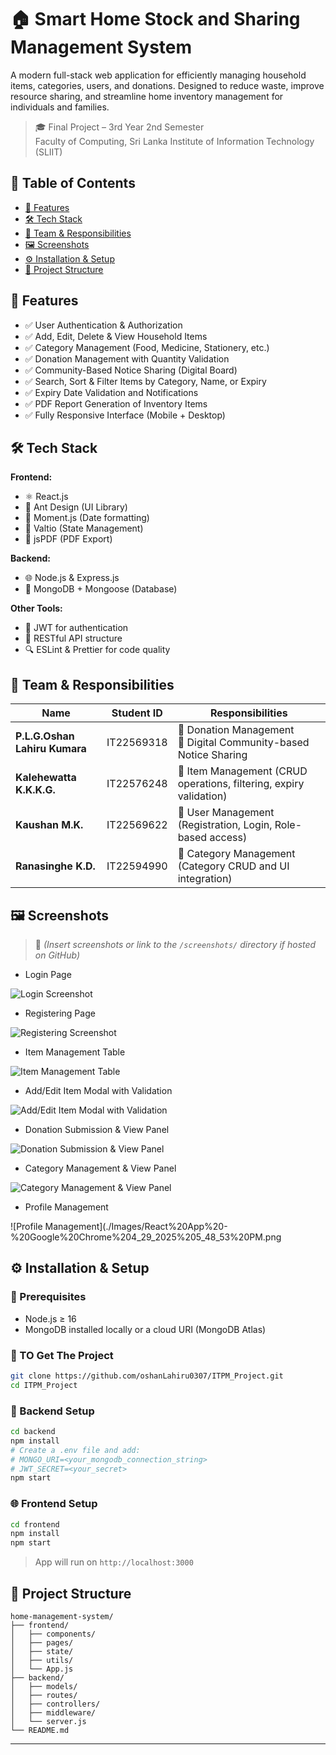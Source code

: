 # 🏠 Smart Home Stock and Sharing Management System

A modern full-stack web application for efficiently managing household items, categories, users, and donations. Designed to reduce waste, improve resource sharing, and streamline home inventory management for individuals and families.

> 🎓 Final Project – 3rd Year 2nd Semester  
> Faculty of Computing, Sri Lanka Institute of Information Technology (SLIIT)


## 📌 Table of Contents

- [🚀 Features](#-features)
- [🛠️ Tech Stack](#️-tech-stack)
- [👥 Team & Responsibilities](#-team--responsibilities)
- [🖼️ Screenshots](#️-screenshots)
- [⚙️ Installation & Setup](#️-installation--setup)
- [📂 Project Structure](#-project-structure)


## 🚀 Features

- ✅ User Authentication & Authorization  
- ✅ Add, Edit, Delete & View Household Items  
- ✅ Category Management (Food, Medicine, Stationery, etc.)  
- ✅ Donation Management with Quantity Validation  
- ✅ Community-Based Notice Sharing (Digital Board)  
- ✅ Search, Sort & Filter Items by Category, Name, or Expiry  
- ✅ Expiry Date Validation and Notifications  
- ✅ PDF Report Generation of Inventory Items  
- ✅ Fully Responsive Interface (Mobile + Desktop)  



## 🛠️ Tech Stack

**Frontend:**  
- ⚛️ React.js  
- 🎨 Ant Design (UI Library)  
- 📅 Moment.js (Date formatting)  
- 🧠 Valtio (State Management)  
- 🧾 jsPDF (PDF Export)  

**Backend:**  
- 🌐 Node.js & Express.js  
- 🍃 MongoDB + Mongoose (Database)  

**Other Tools:**  
- 🔐 JWT for authentication  
- 🔄 RESTful API structure  
- 🔍 ESLint & Prettier for code quality  

## 👥 Team & Responsibilities

| Name                          | Student ID     | Responsibilities                                                                 |
|------------------------------|----------------|----------------------------------------------------------------------------------|
| **P.L.G.Oshan Lahiru Kumara**| IT22569318     | 🔹 Donation Management<br>🔹 Digital Community-based Notice Sharing              |
| **Kalehewatta K.K.K.G.**     | IT22576248     | 🔹 Item Management (CRUD operations, filtering, expiry validation)               |
| **Kaushan M.K.**             | IT22569622     | 🔹 User Management (Registration, Login, Role-based access)                      |
| **Ranasinghe K.D.**          | IT22594990     | 🔹 Category Management (Category CRUD and UI integration)                        |

## 🖼️ Screenshots

> 📌 *(Insert screenshots or link to the `/screenshots/` directory if hosted on GitHub)*

- Login Page  

![Login Screenshot](./Images/Issues%20-%20ITPM_Project%20in%20Oshan%20Lahiru%20SonarQube%20Cloud%20-%20Google%20Chrome%204_29_2025%205_54_41%20PM.png)

- Registering Page 

![Registering Screenshot](./Images//Issues%20-%20ITPM_Project%20in%20Oshan%20Lahiru%20SonarQube%20Cloud%20-%20Google%20Chrome%204_29_2025%205_54_49%20PM.png)

- Item Management Table  

![Item Management Table](./Images/React%20App%20-%20Google%20Chrome%204_29_2025%205_48_24%20PM.png)

- Add/Edit Item Modal with Validation  

![Add/Edit Item Modal with Validation](./Images//HomeStock%20MERN%20Development%20Guide%20-%20Google%20Chrome%204_29_2025%205_59_43%20PM.png)

- Donation Submission & View Panel 

![Donation Submission & View Panel](./Images/React%20App%20-%20Google%20Chrome%204_29_2025%205_48_45%20PM.png)

- Category Management & View Panel

![Category Management & View Panel](./Images/React%20App%20-%20Google%20Chrome%204_29_2025%205_48_29%20PM.png)

- Profile Management

![Profile Management](./Images/React%20App%20-%20Google%20Chrome%204_29_2025%205_48_53%20PM.png



## ⚙️ Installation & Setup

### 🔧 Prerequisites
- Node.js ≥ 16  
- MongoDB installed locally or a cloud URI (MongoDB Atlas)

### 🔌 TO Get The Project
```bash
git clone https://github.com/oshanLahiru0307/ITPM_Project.git
cd ITPM_Project
```

### 🔌 Backend Setup
```bash
cd backend
npm install
# Create a .env file and add:
# MONGO_URI=<your_mongodb_connection_string>
# JWT_SECRET=<your_secret>
npm start
```

### 🌐 Frontend Setup
```bash
cd frontend
npm install
npm start
```

> App will run on `http://localhost:3000`

## 📂 Project Structure

```
home-management-system/
├── frontend/
│   ├── components/
│   ├── pages/
│   ├── state/          
│   ├── utils/
│   └── App.js
├── backend/
│   ├── models/
│   ├── routes/
│   ├── controllers/
│   ├── middleware/
│   └── server.js
└── README.md
```
---